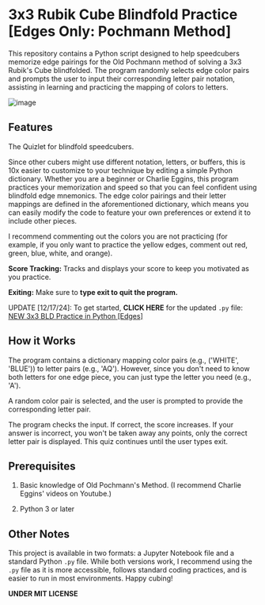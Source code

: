 # 3x3 Rubik Cube Blindfold Practice [Edges Only: Pochmann Method]

This repository contains a Python script designed to help speedcubers memorize edge pairings for the Old Pochmann method of solving a 3x3 Rubik's Cube blindfolded. The program randomly selects edge color pairs and prompts the user to input their corresponding letter pair notation, assisting in learning and practicing the mapping of colors to letters.

![image](https://github.com/user-attachments/assets/75115820-86e7-497e-af6e-6cf17da41afb)

## Features

The Quizlet for blindfold speedcubers. 

Since other cubers might use different notation, letters, or buffers, this is 10x easier to customize to your technique by editing a simple Python dictionary. Whether you are a beginner or Charlie Eggins, this program practices your memorization and speed so that you can feel confident using blindfold edge mnemonics. The edge color pairings and their letter mappings are defined in the aforementioned dictionary, which means you can easily modify the code to feature your own preferences or extend it to include other pieces.

I recommend commenting out the colors you are not practicing (for example, if you only want to practice the yellow edges, comment out red, green, blue, white, and orange).

**Score Tracking:** Tracks and displays your score to keep you motivated as you practice.

**Exiting:** Make sure to **type exit to quit the program.**

UPDATE [12/17/24]: To get started, **CLICK HERE** for the updated `.py` file: [NEW 3x3 BLD Practice in Python [Edges]](https://github.com/shalynbarrios/3x3-Rubik-Cube-Blindfold-Practice/blob/main/NEW_3x3_practice.py)

## How it Works

The program contains a dictionary mapping color pairs (e.g., ('WHITE', 'BLUE')) to letter pairs (e.g., 'AQ'). However, since you don't need to know both letters for one edge piece, you can just type the letter you need (e.g., 'A').

A random color pair is selected, and the user is prompted to provide the corresponding letter pair.

The program checks the input. If correct, the score increases. If your answer is incorrect, you won't be taken away any points, only the correct letter pair is displayed. This quiz continues until the user types exit.

## Prerequisites

1. Basic knowledge of Old Pochmann's Method. (I recommend Charlie Eggins' videos on Youtube.)

2. Python 3 or later

## Other Notes

This project is available in two formats: a Jupyter Notebook file and a standard Python `.py` file. While both versions work, I recommend using the `.py` file as it is more accessible, follows standard coding practices, and is easier to run in most environments. Happy cubing!

**UNDER MIT LICENSE**
